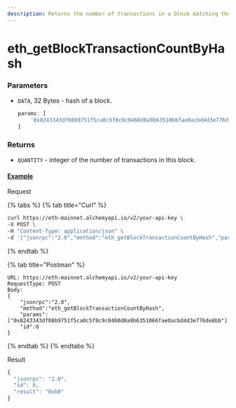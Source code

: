 ```yaml
---
description: Returns the number of transactions in a block matching the given block hash.
---
```

# eth\_getBlockTransactionCountByHash

### Parameters

* `DATA`, 32 Bytes - hash of a block.

  ```javascript
  params: [ 
      '0x8243343df08b9751f5ca0c5f8c9c0460d8a9b6351066fae0acbd4d3e776de8bb' 
  ]
  ```

### Returns

* `QUANTITY` - integer of the number of transactions in this block.

#### [Example](https://composer.alchemyapi.io/?composer_state=%7B%22network%22%3A0%2C%22methodName%22%3A%22eth_getBlockTransactionCountByHash%22%2C%22paramValues%22%3A%5B%220x8243343df08b9751f5ca0c5f8c9c0460d8a9b6351066fae0acbd4d3e776de8bb%22%5D%7D)

Request

{% tabs %}
{% tab title="Curl" %}
```bash
curl https://eth-mainnet.alchemyapi.io/v2/your-api-key \
-X POST \
-H "Content-Type: application/json" \
-d '{"jsonrpc":"2.0","method":"eth_getBlockTransactionCountByHash","params":["0x8243343df08b9751f5ca0c5f8c9c0460d8a9b6351066fae0acbd4d3e776de8bb"],"id":0}'
```
{% endtab %}

{% tab title="Postman" %}
```http
URL: https://eth-mainnet.alchemyapi.io/v2/your-api-key
RequestType: POST
Body: 
{
    "jsonrpc":"2.0",
    "method":"eth_getBlockTransactionCountByHash",
    "params":["0x8243343df08b9751f5ca0c5f8c9c0460d8a9b6351066fae0acbd4d3e776de8bb"],
    "id":0
}
```
{% endtab %}
{% endtabs %}

Result

```javascript
{
  "jsonrpc": "2.0",
  "id": 0,
  "result": "0xb0"
}
```
